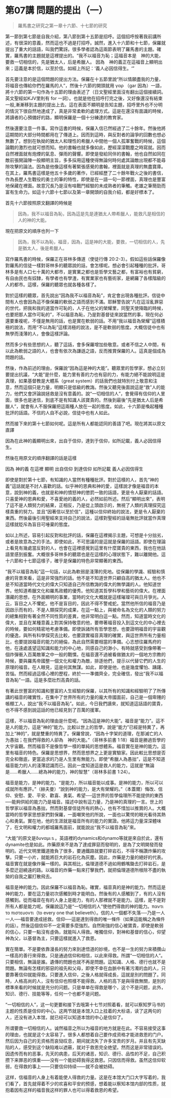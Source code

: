 # 第07講 問題的提出（一）

> 羅馬書之研究之第一章十六節、十七節的研究

第一節到第七節是自我介紹，第八節到第十五節是招呼。這個招呼按著我前講所述，有很深的意義，然而這也不過是打招呼。誠然，進入十六節和十七節，保羅就提出了重大的話語，叫我們驚訝。很多學者認為這兩節表明了羅馬書的主題。確實，羅馬書的主題就是這裡提出的。“我不以福音为恥；這福音本是　神的大能，要救一切相信的，先是猶太人，后是希臘人。 因為　神的義正在這福音上顯明出來；這義是本於信，以至於信。如經上所記：‘義人必因信得生。‘”

首先要注意的是這個問題的提出方法。保羅在十五節里說“所以情願盡我的力量，将福音也傳給你們在羅馬的人”，然後十六節的開頭就用 γαρ （gar 因為）一語，將十六節的第一句作為十五節的理由表述了（日文聖經里面沒有翻出這個接續詞。英文聖經如KJV里則有 for 一詞）。也就是他在招呼打完之後，又好像還沒有結束一般,漸漸移到主題的提出上去。這在表面不顯明是告知主題，招呼里外也不分明的情況下很自然地達成了，真是非常柔軟的處理方式。這是在還沒有面識的時候，將讀者的心預備好的路，顯明保羅是一個十分練達的教育家。

然後還要注意一件事。寫作這書的時候，保羅入信已然經過了二十餘年。然後他將這期間的大部分時間都用在了傳道上。因而到這時，與反對者的論爭的回數也想必無數了。想到在執拗的猶太人和理性的希臘人中間他一個人孤軍奮戰的時候，這個論戰的激烈也就可想而知。他的書翰也就多像如此，歷經濛濛戰塵之時寫就。因而自然裡面就有炮煙的氣息、彈雨的聲響。即使是發給同伴的書翰，他也自然如同在敵前張開論陣一般顯明主旨，多多採用這種使得無論何時何處其論敵出現都不能尋隙攻擊的論法。因為是他像這樣有著緊張感覺的書翰，裡面就是真理的無盡寶庫。在其上，羅馬書這樣是他五十多歲的著作，已經經歷了二十餘年戰火之後的書信，作為長歷人生戰役的勇士的筆的特性，即使是在一語一句一節裡面，真理也是豐富地保藏在裡面。故意冗長乃是沒有啥戰鬥經驗的未成熟者的筆觸。老雄之筆簡勁而富有生命力。如這十六節十七節以及第一章開頭的自我介紹，都是好標本了。

首先十六節按照原文翻譯的時候是

> 因為，我不以福音為恥，因為這是先是連猶太人帶希臘人，能救凡是相信的人的神的大能。

現在把原文的順序也列一下

> 因為，我不以為恥，福音，因為，這是神的大能，要救，一切相信的人，先是猶太人，後是希臘人。

寫作羅馬書的時候，保羅正在哥林多傳道（使徒行傳 20:2-3）。假如這些話保羅像對羅馬的信徒一樣對哥林多的聽眾說的話，會怎樣呢。想必會引起種種的批評。哥林多是有人口七十萬的大都市，是實業之都也是哲學文藝之都，有富裕也有貧窮，有自由民也有奴隸，有學者也有學渣，有實業家也有藝術家，是網羅了各樣階級的人的都市。這樣，保羅的聽眾也就各種各樣了。

對於這樣的聽眾，首先說出“因為我不以福音為恥”，肯定會出現各種批評。信徒中間有人也會因為這不像保羅的軟弱之語而感到不滿。耶穌警告說“凡在這淫亂罪惡的世代，把我和我的道當作可恥的，人子在他父的榮耀里，同聖天使降臨的時候，也要把那人當作可恥的”，不以福音為恥，乃是對基督徒來說當然的事，現在何必還要重複呢，不僅是無用的話，也是實在軟弱的話。不用“我以福音為榮耀”這樣積極的說法，而用“不以為恥”這樣消極的說法，是不是軟弱的態度。大概信徒中也有無學而淺薄的人，會像這樣評論。

然而多少有些思想的人，聽了這話，會多保羅增加些敬意。或者不信之人中間，有以此為軟弱之語的人，也會有依次為謙遜之語，反而推賞保羅的人。這真是個成為問題的話。

然後，作為前述的理由，保羅說“因為這是神的大能”。聽眾里的哲學家，想必立刻要提出抗議，“大能”是什麼，能力里有善的力也有惡的力，有能力絕不能說明這是真理，如果基督教是大體系（great system）的話我們也就特別付上敬意和注意，然而這個只是力量，明顯只是低級的教誨。然後又聽見後面說這是“救”人的能力，他們又會評論說拯救是沒有意義的。說“一切相信的人”，會覺得有信仰的人里面，很多也是迷信，到底不是有知識人該寶貴的。然後到最後“先是猶太人后是希臘人”，就會有人不服保羅把這兩種人放在一起的態度。如此，十六節是喚起種種批評的話語。不信的人自不必說，信徒中也有人如此。

然而接下來的第十七節如何呢。這是所有人都能認同的善語了吧。現在將其以原文直譯

因為在此神的義顯明出來，出自于信仰，達到于信仰，如所記載，義人必因信得生。

然後在用原文的順序翻譯的話是這樣

因為 神的義 在這裡 顯明 出自信仰 到達信仰 如所記載 義人必因信得生

即使是對於第十七節，有知識的人當然有種種批評。對於這樣的人，首先“神的義”這話就是不討人喜歡的話。似乎神的恩典和神的愛，這樣說才像是福音的本意，說到神的義，也就是和神的憤怒神的懲罰一致的話語，更是令人厭棄的話語。只喜愛神的恩典和愛，不喜愛祂的義的人，必然如前所述。然后“顯明出來”，表明了這不是人類努力的結果，正相反，乃是從上頭啟示的，無視了人類的真理探究這樣貴重的努力。並且“因著信以至於信”，這種以信仰終始的說法，更是令人厭棄的東西。然後最後引用聖經來支持自己的說法，這樣對聖經的話毫無批評就當作真理這樣就貶斥為盲目可唾棄的態度。

如以上所述，容易引起反對和批評的話，保羅在這裡揭示主題，可想是十分拙劣，或者是故意為之的手法。即使如此，不可思議的是這就是保羅的話語。即使在理論上看見有幾處當反對的人，也會在這裡感覺到這里有什麼寶貴的東西，我也在他話語里感到振奮。大概很多哥林多的聽眾也是在這樣的心理狀態下，難以離開他。這十六節和十七節這樣子，確乎是保羅的特色非常顯著的東西。

“我不以福音為恥”這一句話，以此為軟弱是淺薄的見地。從保羅的學識、經驗和慎慮的背景來看，這是非常強烈的話。他不是不知道世界只顧自高的猶太人。他也不是不知道當時代文化的偉大只知道自己所信教誨的偉大的無學識的人。他知道世界。他知道希臘文化和羅馬政體的優秀。他知道其哲學科學和藝術的偉大。在裡面潛藏的思想，在外面顯明的事業，當時的文化大概就是這樣璀璨可與日月爭光。人云，盲目之人不懼蛇。他不是盲目的，因此不得不警戒蛇。當然他所信的福音乃是因啟示而有的，不是人類探究的成果，在這一點上，與被命名為文化的人類的努力的總集相對有著全然不同性質的差異，他非常明白這一點。然而，知道當時文化的偉大，並且在某種意義上對其保持敬意的他，要帶著福音投入到這文化的中心裡去的時候，要如何精密地考慮準備。即使訴諸所有哲學思想，也要證明福音的宇宙觀的優逸，與所有科學探究去比較，也要證實福音真理的確實，與這世界所有力量相比，也要提說福音的能力的絕倫，為此自然需要相當的準備。心志想往羅馬府的他，在遠處遙望這知識和能力的中心地，同感自己的渺小，有時就感受到像帶著一個炸彈衝入百萬敵軍之中一般的戰慄。在福音還不過被看做猶太的一個地方宗教的時候，要與羅馬帝國整一個文化和權力為敵，排逐他們，提示以代替它們的人生的原理的福音。在人眼見，這是何其無謀。如此，即使是他，也是幾度懼怕、躊躇、苦惱。然而經過這樣心裡的歷程，終於一一準備齊全，完全確信，發出“我不以福音為恥”一語。這是多麼壯烈高貴的話。

有著此世豐富的知識和豐富的人生經驗的保羅，以其所有的知識和經驗明了了所傳講的福音的確實性，在集中了世界所有的力量的龐大帝國面前，自己是一個卑賤的帳棚工人，說出“我不以福音為恥”。如此，今日我們讀來，就知道這話語的寶貴，也不得不感到說這話的他已經見到了百萬的援軍。

這樣，不以福音為恥的理由是什麼呢。“因為這是神的大能”。福音是“能力”。這不是人的能力，這是“神的”能力。比較以世上的哲學，說是“能力”已經是特異了，再加上“神的”，就是雙重的特異了。保羅曾說，“因為十字架的道理，在那滅亡的人为愚拙；在我們得救的人卻為　神的大能。”（哥林多前書 1:18）福音是勝過哲學的大宇宙觀。然而福音不是像哲學一樣的單純的思想體系。福音實在是神的能力。這里有福音的特色。保羅是思想界，然而思想界之上更是實驗家。因此較比思想是否完全和徹底，更當追求的乃是人生里有無能力。即使“希臘人為愚拙”，這是不知道福音能力的人的淺薄認識而已。因此一度知道這是救人的能力，這就是“無論是……希臘人……總為神的能力，神的智慧”（哥林多前書 1:24）。

福音是能力，是神的能力。“是能力，所以福音能以成事。是神的能力，所以可以成就所有應許。”（赫夫曼）“說到神的能力，是大有榮耀的。”（本蓋爾）悔改、信仰、安慰、愛、平安、歡喜、勇氣、希望──這世界的哲學倫理所不能提供的東西──能夠供給的能力乃是福音。描述中說有這力量，乃是神的真理的一言。世上的哲學家以福音為愚拙，然而對基督信徒所有的熱心，也有不惜加以推賞的人。大概當時的哲學家思想家們對保羅，一面嘲笑他的所說，一面也以驚愕的眼光看待其熱心和勇氣。實在地，他的生涯就是福音所有的能力的實證。他將這力量深深體味了，在文明和權力的都城羅馬面前，就能說出“我不以福音為恥”來。

“大能”的原文是δυναμιｓ。英語裡的dynamics和dynamo等就是來自於此，還有dynamite也是如此。炸藥原來不是為了達成罪惡而發明的，是為了文明開發而發明的。近代文明里鐵道擔負了很多，要通鐵路就要打碎岩石，不得不稱讚炸藥的攻擊。只要一小片，就能將巨大的岩石化為灰塵。因此，炸藥是力量的絕好的代表。福音實在就是像炸藥一樣的。與其相比，倫理道德不過如用鶴嘴鋤去打碎岩石，是多麼迂迴繞遠的路。以福音的炸藥一點來打擊我們，就把倫理道德所根除不盡的執拗的自我之巖打散飛去。

福音是神的能力。因此保羅不以福音為恥。確實，福音真的是神的能力。然而這是神的能力，要在這力量初次感觸到時才能明白。然後有的人感觸到了，有的人沒有感觸到。從而福音在有的人身上是能力，有的人那裡就不是能力。這樣，是不是對所有人都是能力呢。保羅說這乃是“一切相信的人”使他們得救的神的能力。παντι το πιστευοντι（to every one that believeth）。信的人一個都不失落──乃是一人一人──福音要達成拯救。信仰──這是達到得救的唯一條件（如果這能稱之為條件的話）。然後這個信仰不一定需要多麼強烈。自然剛強的信心被寶貴，即使是軟弱的信心，只要一點沒有虛偽，就能叫人得救。唯獨信仰，對神和基督的信心，仰望神為父，以基督為主，只要這樣就進入了救恩。

實在簡單。不是要依靠漫長的努力來到達悟道的妙境，也不是一生的努力來積攢山一樣高的善行來得救。只是通過信仰和相信，以此來得救。所謂“一切相信的人”。只要相信，無論是誰。遺傳的問題也就不再是問題。這知識、人格、德行也就不是問題。無論有怎樣的邪惡的祖先和父母，即使不幸在血脈中有著污濁的血的人，只要靠著信仰就能得救。只要進入信仰，之後人格就得成長，這就是別的問題了。同時，人格高尚的人，沒有信仰也照樣不能得救。人格的高下是與得救無關，是別的標準來看的时候就是充分的问题。只是单单在得救是哪个，这个不是问题，此外，知识、德行、技能等等，任何一个也都不是问题。

“一切相信的人”，这一句更要和接下去哦第十七节对照着看，就可以察知罗马书的主题的性质是信仰的中心。这两节就是本馆入口上挂着的大标语，读了这两句的人，还没有进入本馆，就已经可以知道本馆的中心是信仰了。

所谓要救一切相信的人。诚然福音之所以为福音的地方就是在此。不容易接受这事的理由，也就是这个太容易了。很多人都想着自己要作成资格才能进救恩的门户。然后因为自己的无资格而哀恸叹息，期间就流失了许多宝贵的岁月。并且有先天缺陷的人，感受到这个缺陷难以遮蔽，就对于救恩完全绝望。然而这是非常错误的。因遗传而有的恶事，先天的病患，后天的诸恶，知识、德行、品性的不足，自己积攒下来罪恶的慎重——没有一个能妨碍我得这救恩。只因信而得救。虽然这信仰软弱，在得救的事上——只要信仰持续——就不会被妨碍。

这样，信福音的人身上有着能使人得救的力量。这是在本馆大门口大字写着的，我们看了，首先就得着不少的欢喜和平安的预感，想着能以察知本馆内部的性质，就抱着因有这样的福音我这样的罪人也可以得着救恩的希望。